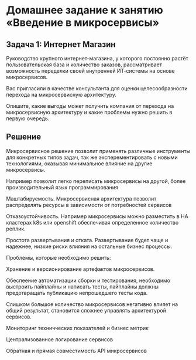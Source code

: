 # Домашнее задание к занятию «Введение в микросервисы»

## Задача 1: Интернет Магазин

Руководство крупного интернет-магазина, у которого постоянно растёт пользовательская база и количество заказов, рассматривает возможность переделки своей внутренней ИТ-системы на основе микросервисов.

Вас пригласили в качестве консультанта для оценки целесообразности перехода на микросервисную архитектуру.

Опишите, какие выгоды может получить компания от перехода на микросервисную архитектуру и какие проблемы нужно решить в первую очередь.

## Решение

Микросервисное решение позволит применять различные инструменты для конкретных типов задач, так же эксперементировать с новыми технологиями, оказывая минимальное влияние на другие микросервисы.

Например позволит легко переписать микросервисы на другой, более производительный язык программирования

Маштабируемость. Микросервисная архитектура позволит распределять ресурсы в зависимости от потребностей сервисов 

Отказоустойчивость. Например микросервисы можно разместить в HA кластерах k8s или openshift обеспечивая определенное количество реплик.

Простота развертывания и отката. Развертывание будет чаще и надежнее, низкие риски влияния на остальные бизнес процессы.


Проблемы, которые необходимо решить:

Хранение и версионирование артефактов микросервисов.

Обеспеение автоматизации сборки и тестирования, необходимо выстроить пайплайны и написать тесты, пайплайны должны предотвращать публикацию непрошедшего тесты кода.

Слишком большое количество микросервисов негативно влияет на общий результат, становится сложнее управлять архитектурой сервисов.

Мониторинг техничческих показателей и бизнес метрик 

Централизованное логирование сервисов 

Обратная и прямая совместимость API микросервисов 